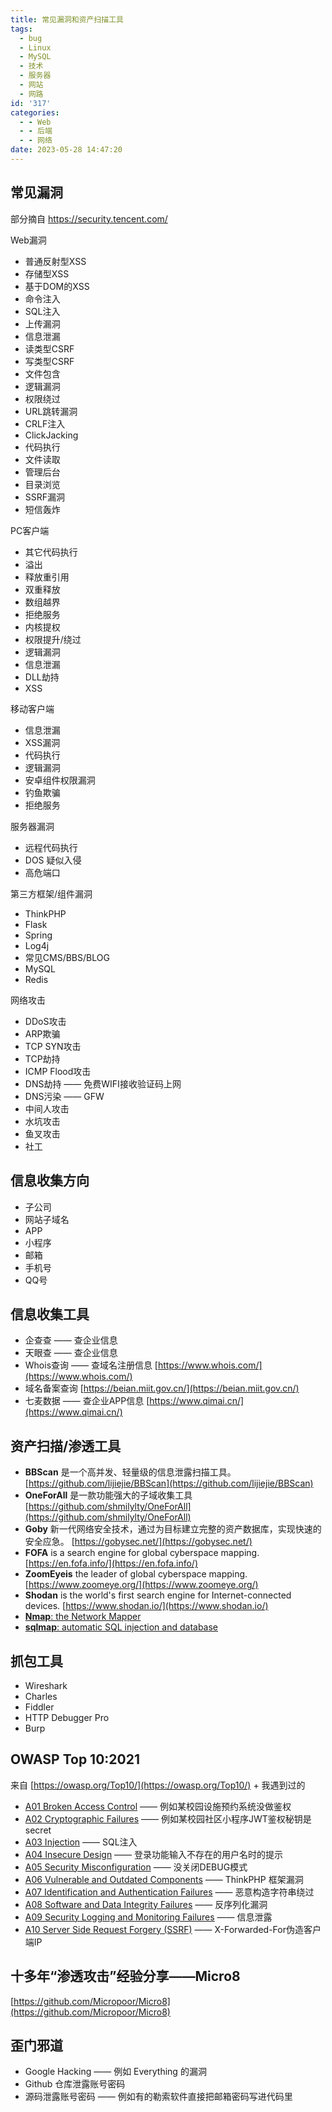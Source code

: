 ```yaml
---
title: 常见漏洞和资产扫描工具
tags:
  - bug
  - Linux
  - MySQL
  - 技术
  - 服务器
  - 网站
  - 网路
id: '317'
categories:
  - - Web
  - - 后端
  - - 网络
date: 2023-05-28 14:47:20
---
```


## 常见漏洞

部分摘自 https://security.tencent.com/

Web漏洞

*   普通反射型XSS
*   存储型XSS
*   基于DOM的XSS
*   命令注入
*   SQL注入
*   上传漏洞
*   信息泄漏
*   读类型CSRF
*   写类型CSRF
*   文件包含
*   逻辑漏洞
*   权限绕过
*   URL跳转漏洞
*   CRLF注入
*   ClickJacking
*   代码执行
*   文件读取
*   管理后台
*   目录浏览
*   SSRF漏洞
*   短信轰炸

PC客户端

*   其它代码执行
*   溢出
*   释放重引用
*   双重释放
*   数组越界
*   拒绝服务
*   内核提权
*   权限提升/绕过
*   逻辑漏洞
*   信息泄漏
*   DLL劫持
*   XSS

移动客户端

*   信息泄漏
*   XSS漏洞
*   代码执行
*   逻辑漏洞
*   安卓组件权限漏洞
*   钓鱼欺骗
*   拒绝服务

服务器漏洞

*   远程代码执行
*   DOS 疑似入侵
*   高危端口

第三方框架/组件漏洞

*   ThinkPHP
*   Flask
*   Spring
*   Log4j
*   常见CMS/BBS/BLOG
*   MySQL
*   Redis

网络攻击

*   DDoS攻击
*   ARP欺骗
*   TCP SYN攻击
*   TCP劫持
*   ICMP Flood攻击
*   DNS劫持 —— 免费WIFI接收验证码上网
*   DNS污染 —— GFW
*   中间人攻击
*   水坑攻击
*   鱼叉攻击
*   社工

## 信息收集方向

*   子公司
*   网站子域名
*   APP
*   小程序
*   邮箱
*   手机号
*   QQ号

## 信息收集工具

*   企查查 —— 查企业信息
*   天眼查 —— 查企业信息
*   Whois查询 —— 查域名注册信息 [https://www.whois.com/](https://www.whois.com/)
*   域名备案查询 [https://beian.miit.gov.cn/](https://beian.miit.gov.cn/)
*   七麦数据 —— 查企业APP信息 [https://www.qimai.cn/](https://www.qimai.cn/)

## 资产扫描/渗透工具

*   **BBScan** 是一个高并发、轻量级的信息泄露扫描工具。 [https://github.com/lijiejie/BBScan](https://github.com/lijiejie/BBScan)
*   **OneForAll** 是一款功能强大的子域收集工具 [https://github.com/shmilylty/OneForAll](https://github.com/shmilylty/OneForAll)
*   **Goby** 新一代网络安全技术，通过为目标建立完整的资产数据库，实现快速的安全应急。 [https://gobysec.net/](https://gobysec.net/)
*   **FOFA** is a search engine for global cyberspace mapping. [https://en.fofa.info/](https://en.fofa.info/)
*   **ZoomEyeis** the leader of global cyberspace mapping. [https://www.zoomeye.org/](https://www.zoomeye.org/)
*   **Shodan** is the world's first search engine for Internet-connected devices. [https://www.shodan.io/](https://www.shodan.io/)
*   [**Nmap**: the Network Mapper](https://nmap.org/)
*   [**sqlmap**: automatic SQL injection and database](https://sqlmap.org/)

## 抓包工具

*   Wireshark
*   Charles
*   Fiddler
*   HTTP Debugger Pro
*   Burp

## **OWASP Top 10:2021**

来自 [https://owasp.org/Top10/](https://owasp.org/Top10/) + 我遇到过的

*   [A01 Broken Access Control](https://owasp.org/Top10/A01_2021-Broken_Access_Control/) —— 例如某校园设施预约系统没做鉴权
*   [A02 Cryptographic Failures](https://owasp.org/Top10/A02_2021-Cryptographic_Failures/) —— 例如某校园社区小程序JWT鉴权秘钥是secret
*   [A03 Injection](https://owasp.org/Top10/A03_2021-Injection/) —— SQL注入
*   [A04 Insecure Design](https://owasp.org/Top10/A04_2021-Insecure_Design/) —— 登录功能输入不存在的用户名时的提示
*   [A05 Security Misconfiguration](https://owasp.org/Top10/A05_2021-Security_Misconfiguration/) —— 没关闭DEBUG模式
*   [A06 Vulnerable and Outdated Components](https://owasp.org/Top10/A06_2021-Vulnerable_and_Outdated_Components/) —— ThinkPHP 框架漏洞
*   [A07 Identification and Authentication Failures](https://owasp.org/Top10/A07_2021-Identification_and_Authentication_Failures/) —— 恶意构造字符串绕过
*   [A08 Software and Data Integrity Failures](https://owasp.org/Top10/A08_2021-Software_and_Data_Integrity_Failures/) —— 反序列化漏洞
*   [A09 Security Logging and Monitoring Failures](https://owasp.org/Top10/A09_2021-Security_Logging_and_Monitoring_Failures/) —— 信息泄露
*   [A10 Server Side Request Forgery (SSRF)](https://owasp.org/Top10/A10_2021-Server-Side_Request_Forgery_%28SSRF%29/) —— X-Forwarded-For伪造客户端IP

## 十多年“渗透攻击”经验分享——Micro8

[https://github.com/Micropoor/Micro8](https://github.com/Micropoor/Micro8)

## 歪门邪道

*   Google Hacking —— 例如 Everything 的漏洞
*   Github 仓库泄露账号密码
*   源码泄露账号密码 —— 例如有的勒索软件直接把邮箱密码写进代码里